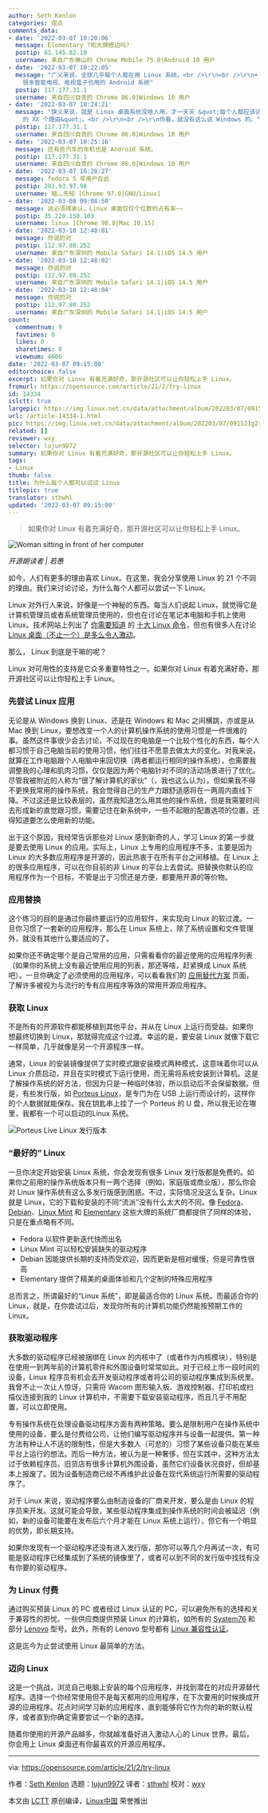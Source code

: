 ```yaml
---
author: Seth Kenlon
categories: 观点
comments_data:
- date: '2022-03-07 10:20:06'
  message: Elementary ?和大牌搭边吗?
  postip: 61.145.82.10
  username: 来自广东佛山的 Chrome Mobile 75.0|Android 10 用户
- date: '2022-03-07 10:22:05'
  message: "广义来说，全球几乎每个人都在用 Linux 系统。<br />\r\n<br />\r\n+ 搭载 Android 系统的手机<br />\r\n+
    很多智能电视、电视盒子也用的 Android 系统"
  postip: 117.177.31.1
  username: 来自四川自贡的 Chrome 86.0|Windows 10 用户
- date: '2022-03-07 10:24:21'
  message: "狭义来说，就是 Linux 桌面系统没啥人用，才一天天 &quot;每个人都应该试试 Linux&quot;、&quot;使用 Linux
    的 XX 个理由&quot;。<br />\r\n<br />\r\n你看，就没有这么说 Windows 的。"
  postip: 117.177.31.1
  username: 来自四川自贡的 Chrome 86.0|Windows 10 用户
- date: '2022-03-07 10:25:16'
  message: 还有些汽车的车机也是 Android 系统。
  postip: 117.177.31.1
  username: 来自四川自贡的 Chrome 86.0|Windows 10 用户
- date: '2022-03-07 16:28:27'
  message: fedora 5 年用户在此
  postip: 203.93.97.98
  username: 暗灬先知 [Chrome 97.0|GNU/Linux]
- date: '2022-03-08 09:08:50'
  message: 这必须得承认，Linux 桌面仅仅个位数的占有率~~
  postip: 35.220.150.103
  username: linux [Chrome 98.0|Mac 10.15]
- date: '2022-03-10 12:48:01'
  message: 你说的对
  postip: 112.97.80.252
  username: 来自广东深圳的 Mobile Safari 14.1|iOS 14.5 用户
- date: '2022-03-10 12:48:02'
  message: 你说的对
  postip: 112.97.80.252
  username: 来自广东深圳的 Mobile Safari 14.1|iOS 14.5 用户
- date: '2022-03-10 12:48:04'
  message: 你说的对
  postip: 112.97.80.252
  username: 来自广东深圳的 Mobile Safari 14.1|iOS 14.5 用户
count:
  commentnum: 9
  favtimes: 0
  likes: 0
  sharetimes: 0
  viewnum: 4606
date: '2022-03-07 09:15:00'
editorchoice: false
excerpt: 如果你对 Linux 有着充满好奇，那开源社区可以让你轻松上手 Linux。
fromurl: https://opensource.com/article/21/2/try-linux
id: 14334
islctt: true
largepic: https://img.linux.net.cn/data/attachment/album/202203/07/091531g2rex2ne073xeler.jpg
url: /article-14334-1.html
pic: https://img.linux.net.cn/data/attachment/album/202203/07/091531g2rex2ne073xeler.jpg.thumb.jpg
related: []
reviewer: wxy
selector: lujun9972
summary: 如果你对 Linux 有着充满好奇，那开源社区可以让你轻松上手 Linux。
tags:
- Linux
thumb: false
title: 为什么每个人都可以试试 Linux
titlepic: true
translator: sthwhl
updated: '2022-03-07 09:15:00'
---
```



> 
> 如果你对 Linux 有着充满好奇，那开源社区可以让你轻松上手 Linux。
> 
> 
> 


![](/data/attachment/album/202203/07/091531g2rex2ne073xeler.jpg "Woman sitting in front of her computer")



*开源朗读者 | 若愚*


如今，人们有更多的理由喜欢 Linux。在这里，我会分享使用 Linux 的 21 个不同的理由。我们来讨论讨论，为什么每个人都可以尝试一下 Linux。


Linux 对外行人来说，好像是一个神秘的东西。每当人们说起 Linux，就觉得它是计算机管理员或者系统管理员使用的，但也在讨论在笔记本电脑和手机上使用 Linux。技术网站上列出了 [你需要知道](https://opensource.com/article/19/12/linux-commands) 的 [十大 Linux 命令](https://opensource.com/article/18/4/10-commands-new-linux-users)，但也有很多人在讨论 [Linux 桌面（不止一个）是多么令人激动](https://opensource.com/article/20/5/linux-desktops)。


那么， Linux 到底是干嘛的呢？


Linux 对可用性的支持是它众多重要特性之一。如果你对 Linux 有着充满好奇，那开源社区可以让你轻松上手 Linux。


### 先尝试 Linux 应用


无论是从 Windows 换到 Linux、还是在 Windows 和 Mac 之间横跳，亦或是从 Mac 换到 Linux，要想改变一个人的计算机操作系统的使用习惯是一件很难的事。虽然这件事很少会去讨论，不过现在的电脑是一个比较个性化的东西，每个人都习惯于自己电脑当前的使用习惯，他们往往不愿意去做太大的变化。对我来说，就算在工作电脑跟个人电脑中来回切换（两者都运行相同的操作系统），也需要我调整我的心理和肌肉习惯，仅仅是因为两个电脑针对不同的活动场景进行了优化。尽管我被附近的人称为“很了解计算机的家伙”（，我也这么认为）。但如果我不得不更换我常用的操作系统，我会觉得自己的生产力跟舒适感将在一两周内直线下降。不过这还是比较表层的，虽然我知道怎么用其他的操作系统，但是我需要时间去形成新的直觉跟习惯，需要记住在新系统中，一些不起眼的配置选项的位置，还得知道要怎么使用新的功能。


出于这个原因，我经常告诉那些对 Linux 感到新奇的人，学习 Linux 的第一步就是要去使用 Linux 的应用。实际上，Linux 上专用的应用程序不多，主要是因为 Linux 的大多数应用程序是开源的，因此热衷于在所有平台之间移植。在 Linux 上的很多应用程序，可以在你目前的非 Linux 的平台上去尝试。把替换你默认的应用程序作为一个目标，不管是出于习惯还是方便，都要用开源的等价物。


### 应用替换


这个练习的目的是通过你最终要运行的应用软件，来实现向 Linux 的软过渡。一旦你习惯了一套新的应用程序，那么在 Linux 系统上，除了系统设置和文件管理外，就没有其他什么要适应的了。


如果你还不确定哪个是自己常用的应用，只需看看你的最近使用的应用程序列表（如果你的系统上没有最近使用应用的列表，那还等啥，赶紧换成 Linux 系统吧）。一旦你确定了必须使用的应用程序，可以看看我们的 [应用替代方案](https://opensource.com/alternatives) 页面，了解许多被视为与流行的专有应用程序等效的常用开源应用程序。


### 获取 Linux


不是所有的开源软件都能移植到其他平台，并从在 Linux 上运行而受益。如果你想最终切换到 Linux，那就得完成这个过渡。幸运的是，要安装 Linux 就像下载它一样简单，几乎就像是另一个开源程序一样。


通常，Linux 的安装镜像提供了实时模式跟安装模式两种模式，这意味着你可以从 Linux 介质启动，并且在实时模式下运行使用，而无需将系统安装到计算机。这是了解操作系统的好方法，但因为只是一种临时体验，所以启动后不会保留数据。但是，有些发行版，如 [Porteus Linux](http://porteus.org)，是专门为在 USB 上运行而设计的，这样你的个人数据就能保存。我在钥匙串上挂了一个 Porteus 的 U 盘，所以我无论在哪里，我都有一个可以启动的Linux 系统。


![Porteus Live Linux 发行版本](/data/attachment/album/202203/07/091535t440k36c3044hnia.png)


### “最好的” Linux


一旦你决定开始安装 Linux 系统，你会发现有很多 Linux 发行版都是免费的。如果你之前用的操作系统版本只有一两个选择（例如，家庭版或商业版），那么你会对 Linux 操作系统有这么多发行版感到困惑。不过，实际情况没这么复杂。Linux 就是 Linux，它的下载和安装的不同“流派”没有什么太大的不同。像 [Fedora](http://getfedora.org)、 [Debian](http://debian.org)、[Linux Mint](http://linuxmint.com) 和 [Elementary](http://elementary.io) 这些大牌的系统厂商都提供了同样的体验，只是在重点略有不同。


* Fedora 以软件更新迭代快而出名
* Linux Mint 可以轻松安装缺失的驱动程序
* Debian 因能提供长期的支持而受欢迎，因而更新是相对缓慢，但是可靠性很高
* Elementary 提供了精美的桌面体验和几个定制的特殊应用程序


总而言之，所谓最好的“Linux 系统”，即是最适合你的 Linux 系统。而最适合你的 Linux，就是，在你尝试过后，发现你所有的计算机功能仍然能按预期工作的 Linux。


### 获取驱动程序


大多数的驱动程序已经被捆绑在 Linux 的内核中了（或者作为内核模块），特别是在使用一到两年前的计算机零件和外围设备时常常如此。对于已经上市一段时间的设备，Linux 程序员有机会去开发驱动程序或者将公司的驱动程序集成到系统里。我曾不止一次让人惊讶，只需将 Wacom 图形输入板、游戏控制器、打印机或扫描仪连接到我的 Linux 计算机中，不需要下载安装驱动程序，而且几乎不用配置，可以立即使用。


专有操作系统在处理设备驱动程序方面有两种策略。要么是限制用户在操作系统中使用的设备，要么是付费给公司，让他们编写驱动程序并与设备一起提供。第一种方法有种让人不适的限制性，但是大多数人（可悲的）习惯了某些设备只能在某些平台上运行的想法。而后一种方法，被认为是一种奢侈，但在实践中，这种方法太过于依赖程序员。旧货店有很多计算机外围设备，虽然它们设备状况良好，但却基本上报废了。因为设备制造商已经不再维护此设备在现代系统运行所需要的驱动程序了。


对于 Linux 来说，驱动程序要么由制造设备的厂商来开发，要么是由 Linux 的程序员来开发。这就可能会导致，某些驱动程序集成到操作系统的时间会被延迟（例如，新的设备可能要在发布后六个月才能在 Linux 系统上运行），但它有一个明显的优势，即长期支持。


如果你发现有一个驱动程序还没有进入发行版，那你可以等几个月再试一次，有可能是驱动程序已经集成到了系统的镜像里了，或者可以到不同的发行版中找找有没有你要的驱动程序。


### 为 Linux 付费


通过购买预装 Linux 的 PC 或者经过 Linux 认证的 PC，可以避免所有的选择和关于兼容性的担忧。一些供应商提供预装 Linux 的计算机，如所有的 [System76](http://system76.com) 和部分 [Lenovo](http://lenovo.com) 型号。此外，所有的 Lenovo 型号都有 [Linux 兼容性认证](https://forums.lenovo.com/t5/Linux-Operating-Systems/ct-p/lx_en)。


这是迄今为止尝试使用 Linux 最简单的方法。


### 迈向 Linux


这是一个挑战，浏览自己电脑上安装的每个应用程序，并找到潜在的对应开源替代程序。选择一个你经常使用但不是每天都用的应用程序，在下次要用的时候换成开源的应用程序。花点时间学习新的应用程序，直到能够将它作为你的新的默认程序，或者直到你确定需要尝试一个新的选择。


随着你使用的开源产品越多，你就越准备好进入激动人心的 Linux 世界。最后，你会用上 Linux 桌面还有你最喜欢的开源应用程序。




---


via: <https://opensource.com/article/21/2/try-linux>


作者：[Seth Kenlon](https://opensource.com/users/seth) 选题：[lujun9972](https://github.com/lujun9972) 译者：[sthwhl](https://github.com/sthwhl) 校对：[wxy](https://github.com/wxy)


本文由 [LCTT](https://github.com/LCTT/TranslateProject) 原创编译，[Linux中国](https://linux.cn/) 荣誉推出